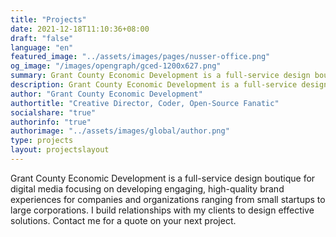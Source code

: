 ```yaml
---
title: "Projects"
date: 2021-12-18T11:10:36+08:00
draft: "false"
language: "en"
featured_image: "../assets/images/pages/nusser-office.png"
og_image: "/images/opengraph/gced-1200x627.png"
summary: Grant County Economic Development is a full-service design boutique for digital media focusing on developing engaging, high-quality brand experiences for companies and organizations.
description: Grant County Economic Development is a full-service design boutique for digital media focusing on developing engaging, high-quality brand experiences for companies and organizations. Here are a few of my projects for your consideration.
author: "Grant County Economic Development"
authortitle: "Creative Director, Coder, Open-Source Fanatic"
socialshare: "true"
authorinfo: "true"
authorimage: "../assets/images/global/author.png"
type: projects
layout: projectslayout
---
```

Grant County Economic Development is a full-service design boutique for digital media focusing on developing engaging, high-quality brand experiences for companies and organizations ranging from small startups to large corporations. I build relationships with my clients to design effective solutions. Contact me for a quote on your next project.